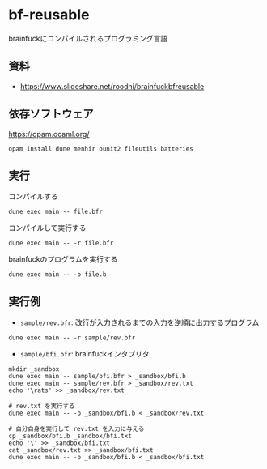 # bf-reusable

brainfuckにコンパイルされるプログラミング言語

## 資料
* https://www.slideshare.net/roodni/brainfuckbfreusable

## 依存ソフトウェア

https://opam.ocaml.org/

```
opam install dune menhir ounit2 fileutils batteries
```

## 実行

コンパイルする
```
dune exec main -- file.bfr
```

コンパイルして実行する
```
dune exec main -- -r file.bfr
```

brainfuckのプログラムを実行する
```
dune exec main -- -b file.b
```

## 実行例

* `sample/rev.bfr`: 改行が入力されるまでの入力を逆順に出力するプログラム
```
dune exec main -- -r sample/rev.bfr
```

* `sample/bfi.bfr`: brainfuckインタプリタ

```
mkdir _sandbox
dune exec main -- sample/bfi.bfr > _sandbox/bfi.b
dune exec main -- sample/rev.bfr > _sandbox/rev.txt
echo '\rats' >> _sandbox/rev.txt

# rev.txt を実行する
dune exec main -- -b _sandbox/bfi.b < _sandbox/rev.txt

# 自分自身を実行して rev.txt を入力に与える
cp _sandbox/bfi.b _sandbox/bfi.txt
echo '\' >> _sandbox/bfi.txt
cat _sandbox/rev.txt >> _sandbox/bfi.txt
dune exec main -- -b _sandbox/bfi.b < _sandbox/bfi.txt
```